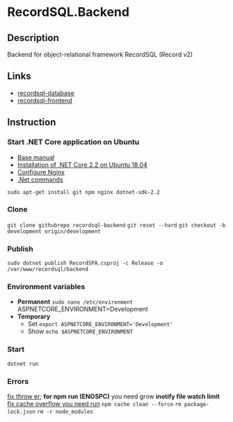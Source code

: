 RecordSQL.Backend
==============

Description
----------

Backend for object-relational framework RecordSQL (Record v2)

Links
----------
* [recordsql-database](https://github.com/vrafael/recordsql-database)
* [recordsql-frontend](https://github.com/vrafael/recordsql-frontend)

Instruction
----------
### Start .NET Core application on Ubuntu
* [Base manual](https://medium.com/@JohGeoCoder/deploying-a-net-core-2-0-web-application-to-a-production-environment-on-ubuntu-16-04-using-nginx-683b7e831e6)
* [Installation of .NET Core 2.2 on Ubuntu 18.04](https://dotnet.microsoft.com/download/linux-package-manager/ubuntu18-04/sdk-current)
* [Configure Nginx](https://docs.microsoft.com/ru-ru/aspnet/core/host-and-deploy/linux-nginx?view=aspnetcore-2.2#https-configuration)
* [.Net commands](https://docs.microsoft.com/ru-ru/dotnet/core/tools/dotnet-publish?tabs=netcore21)

```sudo apt-get install git npm nginx dotnet-sdk-2.2```

### Clone
```git clone githubrepo recordsql-backend```
```git reset --hard```
```git checkout -b development origin/development```
		
### Publish
```sudo dotnet publish RecordSPA.csproj -c Release -o /var/www/recordsql/backend```
	
### Environment variables
* **Permanent**
	```sudo nano /etc/environment```
		ASPNETCORE_ENVIRONMENT=Development
* **Temporary**
	* Set ```export ASPNETCORE_ENVIRONMENT='Development'```	
	* Show ```echo $ASPNETCORE_ENVIRONMENT```

### Start
```dotnet run```

### Errors
[fix throw er;](https://stackoverflow.com/questions/49975596/events-js183-throw-er-unhandled-error-event)
**for npm run (ENOSPC)** you need grow **inotify file watch limit**
[fix cache overflow you need run](https://stackoverflow.com/questions/40566348/maximum-call-stack-size-exceeded-on-npm-install)
```npm cache clean --force```
```rm package-lock.json```
```rm -r node_modules```
